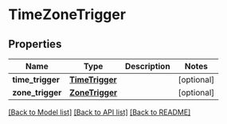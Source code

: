 # TimeZoneTrigger

## Properties
Name | Type | Description | Notes
------------ | ------------- | ------------- | -------------
**time_trigger** | [**TimeTrigger**](TimeTrigger.md) |  | [optional] 
**zone_trigger** | [**ZoneTrigger**](ZoneTrigger.md) |  | [optional] 

[[Back to Model list]](../../README.md#documentation-for-models) [[Back to API list]](../../README.md#documentation-for-api-endpoints) [[Back to README]](../../README.md)


